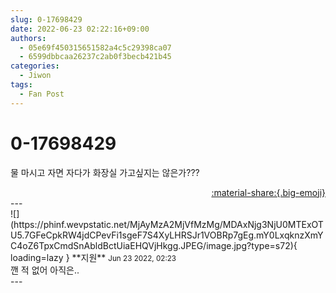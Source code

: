 ```yaml
---
slug: 0-17698429
date: 2022-06-23 02:22:16+09:00
authors:
  - 05e69f450315651582a4c5c29398ca07
  - 6599dbbcaa26237c2ab0f3becb421b45
categories:
  - Jiwon
tags:
  - Fan Post
---
```


# 0-17698429

<div class="post-container" markdown="1">
<div class="content-container md-sidebar__scrollwrap" markdown="1">

물 마시고 자면 자다가 화장실 가고싶지는 않은가???

</div>
</div>

<div style="text-align: right;" markdown="1">
<a href="https://weverse.io/fromis9/fanpost/0-17698429" style="text-align: right;">:material-share:{.big-emoji}</a>
</div>
---

<div class="comments-container md-sidebar__scrollwrap" markdown="1">
<div class="comment" markdown="1">
<div class='id-container' markdown="1">
![](https://phinf.wevpstatic.net/MjAyMzA2MjVfMzMg/MDAxNjg3NjU0MTExOTU5.7GFeCpkRW4jdCPevFi1sgeF7S4XyLHRSJr1VOBRp7gEg.mY0LxqknzXmYC4oZ6TpxCmdSnAbldBctUiaEHQVjHkgg.JPEG/image.jpg?type=s72){ loading=lazy }
**<span class="artist">지원</span>** <small>Jun 23 2022, 02:23</small><br>
</div>
<div class='comment-body' markdown="1">
깬 적 없어 아직은..
</div>
</div>
</div>
---

